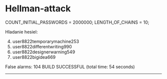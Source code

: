 # Hellman-attack

COUNT_INITIAL_PASSWORDS = 2000000;
LENGTH_OF_CHAINS = 10;

Hladanie hesiel: 

4. user8822temporarymachine253
20. user8822differentwriting990
23. user8822designerwarning549
68. user8822bigidea669

False alarms: 104
BUILD SUCCESSFUL (total time: 54 seconds)

******************************************************************************
